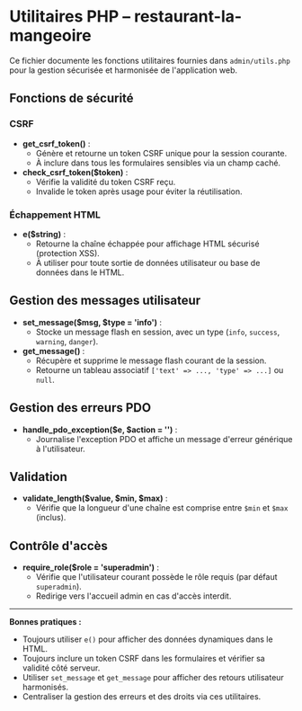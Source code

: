 # Utilitaires PHP – restaurant-la-mangeoire

Ce fichier documente les fonctions utilitaires fournies dans `admin/utils.php` pour la gestion sécurisée et harmonisée de l'application web.

## Fonctions de sécurité

### CSRF

- **get_csrf_token()** :
  - Génère et retourne un token CSRF unique pour la session courante.
  - À inclure dans tous les formulaires sensibles via un champ caché.
- **check_csrf_token($token)** :
  - Vérifie la validité du token CSRF reçu.
  - Invalide le token après usage pour éviter la réutilisation.

### Échappement HTML

- **e($string)** :
  - Retourne la chaîne échappée pour affichage HTML sécurisé (protection XSS).
  - À utiliser pour toute sortie de données utilisateur ou base de données dans le HTML.

## Gestion des messages utilisateur

- **set_message($msg, $type = 'info')** :
  - Stocke un message flash en session, avec un type (`info`, `success`, `warning`, `danger`).
- **get_message()** :
  - Récupère et supprime le message flash courant de la session.
  - Retourne un tableau associatif `['text' => ..., 'type' => ...]` ou `null`.

## Gestion des erreurs PDO

- **handle_pdo_exception($e, $action = '')** :
  - Journalise l'exception PDO et affiche un message d'erreur générique à l'utilisateur.

## Validation

- **validate_length($value, $min, $max)** :
  - Vérifie que la longueur d'une chaîne est comprise entre `$min` et `$max` (inclus).

## Contrôle d'accès

- **require_role($role = 'superadmin')** :
  - Vérifie que l'utilisateur courant possède le rôle requis (par défaut `superadmin`).
  - Redirige vers l'accueil admin en cas d'accès interdit.

---

**Bonnes pratiques :**

- Toujours utiliser `e()` pour afficher des données dynamiques dans le HTML.
- Toujours inclure un token CSRF dans les formulaires et vérifier sa validité côté serveur.
- Utiliser `set_message` et `get_message` pour afficher des retours utilisateur harmonisés.
- Centraliser la gestion des erreurs et des droits via ces utilitaires.
